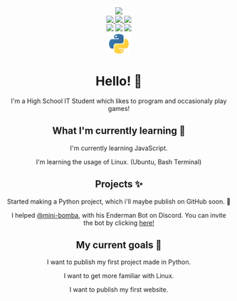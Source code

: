 <div id="header" align="center">
  <div id="container">
    <img src="https://avatars.githubusercontent.com/u/39914183?v=4" width="250"/>
    <div id="socials">
      <a href="https://www.youtube.com/aasd24">
        <img src="https://img.shields.io/badge/YouTube-FF0000?logo=youtube&logoColor=white&style=for-the-badge"/>
      </a>
      <a href="https://www.twitter.com/aasdlive">
        <img src="https://img.shields.io/badge/Twitter-blue?logo=twitter&logoColor=white&style=for-the-badge"/>
      </a>
      <img src="https://img.shields.io/badge/aasd%235006-5865F2?logo=discord&logoColor=white&style=for-the-badge"/>
    </div>
    <div id="language-badges">
      <img src="https://img.shields.io/badge/Polish-Native-blue?style=for-the-badge"/>
      <img src="https://img.shields.io/badge/English-Advanced-blue?style=for-the-badge"/>
      <img src="https://img.shields.io/badge/German-Beginner-blue?style=for-the-badge"/>
    </div>
    <div id="tools">
      <img src="icons/python.png", width="50"/>
    </div>
  </div>
</div>

<div id="hero" align="center">
  <h1>Hello! 👋</h1>
  <p>I'm a High School IT Student which likes to program and occasionaly play games!<p>
  <h2>What I'm currently learning 🌱 </h2>

  <p>I'm currently learning JavaScript.</p>
  <p>I'm learning the usage of Linux. (Ubuntu, Bash Terminal)</p>

  <h2>Projects ✨</h2>
  
  <p>Started making a Python project, which i'll maybe publish on GitHub soon. 👀</p>
  <p>
    I helped <a href="https://github.com/mini-bomba">@mini-bomba<a/>, with his Enderman Bot on Discord. You can invite the bot by clicking
    <a href="https://discord.com/oauth2/authorize?client_id=676496144800415746&permissions=8&response_type=code&scope=bot">
      here!
    </a>
  </p>
  
  <h2>My current goals 🏁</h2>

  <p>I want to publish my first project made in Python.</p>
  <p>I want to get more familiar with Linux.</p>
  <p>I want to publish my first website.</p>
</div>
<!--
No, i am not deleting this
**aasd24/aasd24** is a ✨ _special_ ✨ repository because its `README.md` (this file) appears on your GitHub profile.

Here are some ideas to get you started:

- 🔭 I’m currently working on ...
- 🌱 I’m currently learning ...
- 👯 I’m looking to collaborate on ...
- 🤔 I’m looking for help with ...
- 💬 Ask me about ...
- 📫 How to reach me: ...
- 😄 Pronouns: ...
- ⚡ Fun fact: ...
-->
